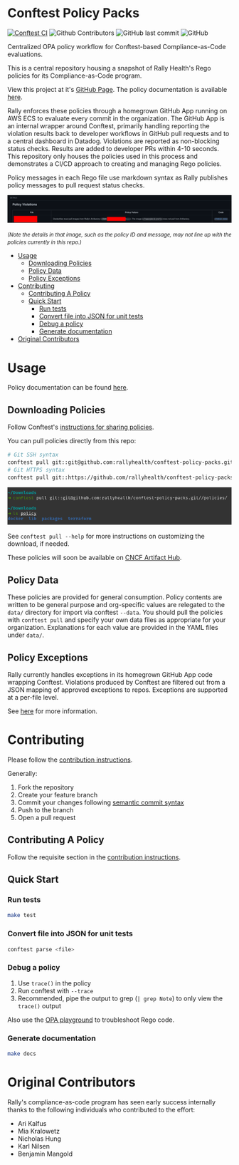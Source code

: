 # Conftest Policy Packs

[![Conftest CI](https://github.com/rallyhealth/conftest-policy-packs/actions/workflows/ci.yml/badge.svg)](https://github.com/rallyhealth/conftest-policy-packs/actions/workflows/ci.yml)
![Github Contributors](https://img.shields.io/github/contributors/rallyhealth/conftest-policy-packs)
![GitHub last commit](https://img.shields.io/github/last-commit/rallyhealth/conftest-policy-packs)
![GitHub](https://img.shields.io/github/license/rallyhealth/conftest-policy-packs)

Centralized OPA policy workflow for Conftest-based Compliance-as-Code evaluations.

This is a central repository housing a snapshot of Rally Health's Rego policies for its Compliance-as-Code program.

View this project at it's [GitHub Page](https://rallyhealth.github.io/conftest-policy-packs/).
The policy documentation is available [here](https://rallyhealth.github.io/conftest-policy-packs/docs/policies.html).

Rally enforces these policies through a homegrown GitHub App running on AWS ECS to evaluate every commit in the organization.
The GitHub App is an internal wrapper around Conftest, primarily handling reporting the violation results back to developer workflows
in GitHub pull requests and to a central dashboard in Datadog.
Violations are reported as non-blocking status checks.
Results are added to developer PRs within 4-10 seconds.
This repository only houses the policies used in this process and demonstrates a CI/CD approach to creating and managing
Rego policies.

Policy messages in each Rego file use markdown syntax as Rally publishes policy messages to pull request status checks.

![policy violation markdown](/docs/images/violation-markdown-example.png)

<small>_(Note the details in that image, such as the policy ID and message, may not line up with the policies currently in this repo.)_</small>

<!-- toc -->
- [Usage](#usage)
  - [Downloading Policies](#downloading-policies)
  - [Policy Data](#policy-data)
  - [Policy Exceptions](#policy-exceptions)
- [Contributing](#contributing)
  - [Contributing A Policy](#contributing-a-policy)
  - [Quick Start](#quick-start)
    - [Run tests](#run-tests)
    - [Convert file into JSON for unit tests](#convert-file-into-json-for-unit-tests)
    - [Debug a policy](#debug-a-policy)
    - [Generate documentation](#generate-documentation)
- [Original Contributors](#original-contributors)
<!-- /toc -->

# Usage

Policy documentation can be found [here](/docs/policies.md).

## Downloading Policies

Follow Conftest's [instructions for sharing policies](https://www.conftest.dev/sharing/).

You can pull policies directly from this repo:

```bash
# Git SSH syntax
conftest pull git::git@github.com:rallyhealth/conftest-policy-packs.git//policies
# Git HTTPS syntax
conftest pull git::https://github.com/rallyhealth/conftest-policy-packs.git//policies
```

![Conftest pull](/docs/images/pulling-policies.png)

See `conftest pull --help` for more instructions on customizing the download, if needed.

These policies will soon be available on [CNCF Artifact Hub](https://artifacthub.io/).

## Policy Data

These policies are provided for general consumption.
Policy contents are written to be general purpose and org-specific values are relegated to the `data/` directory for import via conftest `--data`.
You should pull the policies with `conftest pull` and specify your own data files as appropriate for your organization.
Explanations for each value are provided in the YAML files under `data/`.

## Policy Exceptions

Rally currently handles exceptions in its homegrown GitHub App code wrapping Conftest.
Violations produced by Conftest are filtered out from a JSON mapping of approved exceptions to repos.
Exceptions are supported at a per-file level.

See [here](/exceptions/readme.md) for more information.

# Contributing

Please follow the [contribution instructions](/CONTRIBUTING.md).

Generally:

1. Fork the repository
1. Create your feature branch
1. Commit your changes following [semantic commit syntax](/CONTRIBUTING.md#commits)
1. Push to the branch
1. Open a pull request

## Contributing A Policy

Follow the requisite section in the [contribution instructions](/CONTRIBUTING.md#adding-rego-policies).

## Quick Start

### Run tests

```bash
make test
```

### Convert file into JSON for unit tests

```bash
conftest parse <file>
```

### Debug a policy

1. Use `trace()` in the policy
1. Run conftest with `--trace`
1. Recommended, pipe the output to grep (`| grep Note`) to only view the `trace()` output

Also use the [OPA playground](https://play.openpolicyagent.org/) to troubleshoot Rego code.

### Generate documentation

```bash
make docs
```

# Original Contributors

Rally's compliance-as-code program has seen early success internally thanks to the following individuals who contributed to the effort:

- Ari Kalfus
- Mia Kralowetz
- Nicholas Hung
- Karl Nilsen
- Benjamin Mangold
